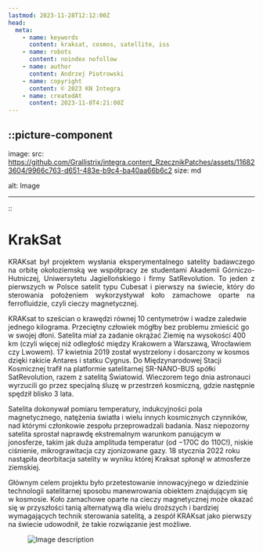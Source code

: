```yaml
---
lastmod: 2023-11-28T12:12:00Z
head:
  meta:
    - name: keywords
      content: kraksat, cosmos, satellite, iss
    - name: robots
      content: noindex nofollow
    - name: author
      content: Andrzej Piotrowski
    - name: copyright
      content: © 2023 KN Integra
    - name: createdAt
      content: 2023-11-8T4:21:00Z
---
```


<!-- markdownlint-disable MD003 MD007 -->
::picture-component
---

image:
  src: https://github.com/Grallistrix/integra.content_RzecznikPatches/assets/116823604/9966c763-d651-483e-b9c4-ba40aa66b6c2
  size: md

alt: Image

---
::
<!-- markdownlint-enable MD003 MD007 -->


# KrakSat
<p style="text-align: justify">
KRAKsat był projektem wysłania eksperymentalnego satelity badawczego na orbitę okołoziemską we współpracy ze studentami Akademii Górniczo-Hutniczej, Uniwersytetu Jagiellońskiego i firmy SatRevolution. To jeden z pierwszych w Polsce satelit typu Cubesat i pierwszy na świecie, który do sterowania położeniem wykorzystywał koło zamachowe oparte na ferrofluidzie, czyli cieczy magnetycznej. 

KRAKsat to sześcian o krawędzi równej 10 centymetrów i wadze zaledwie jednego kilograma. Przeciętny człowiek mógłby bez problemu zmieścić go w swojej dłoni. Satelita miał za zadanie okrążać Ziemię na wysokości 400 km (czyli więcej niż odległość między Krakowem a Warszawą, Wrocławiem czy Lwowem). 17 kwietnia 2019 został wystrzelony i dosarczony w kosmos dzięki rakicie Antares i statku Cygnus. Do Międzynarodowej Stacji Kosmicznej trafił na platformie satelitarnej SR-NANO-BUS spółki SatRevolution, razem z satelitą Światowid. Wieczorem tego dnia astronauci wyrzucili go przez specjalną śluzę w przestrzeń kosmiczną, gdzie następnie spędził blisko 3 lata.

Satelita dokonywał pomiaru temperatury, indukcyjności pola magnetycznego, natężenia światła i wielu innych kosmicznych czynników, nad którymi członkowie zespołu przeprowadzali badania. Nasz niepozorny satelita sprostał naprawdę ekstremalnym warunkom panującym w jonosferze, takim jak duża amplituda temperatur (od −170C do 110C!), niskie ciśnienie, mikrograwitacja czy zjonizowane gazy. 18 stycznia 2022 roku nastąpiła deorbitacja satelity w wyniku której Kraksat spłonął w atmosferze ziemskiej.

Głównym celem projektu było przetestowanie innowacyjnego w dziedzinie technologii satelitarnej sposobu manewrowania obiektem znajdującym się w kosmosie. Koło zamachowe oparte na cieczy magnetycznej może okazać się w przyszłości tanią alternatywą dla wielu droższych i bardziej wymagających technik sterowania satelitą, a zespół KRAKsat jako pierwszy na świecie udowodnił, że takie rozwiązanie jest możliwe.
</p>

<p>
        <img src="https://github.com/Grallistrix/integra.content_RzecznikPatches/assets/116823604/ccbb7950-e399-4fa9-96b2-2f705c45fcca" alt="Image description" style="w-full;  display: block; margin: 0; padding-left: 40px">
</p>

